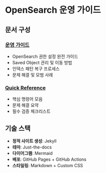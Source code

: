# OpenSearch 운영 가이드

## 문서 구성

### [운영 가이드](https://yrkimoffice.github.io/opensearch-operations-guide/docs/guide)
- OpenSearch 권한 설정 완전 가이드
- Saved Object 관리 및 이동 방법  
- 인덱스 패턴 복구 프로세스
- 문제 해결 및 모범 사례

### [Quick Reference](https://yrkimoffice.github.io/opensearch-operations-guide/docs/quick-reference)
- 핵심 명령어 모음
- 문제 해결 요약  
- 필수 검증 체크리스트

## 기술 스택

- **정적 사이트 생성**: Jekyll
- **테마**: Just-the-docs
- **다이어그램**: Mermaid  
- **배포**: GitHub Pages + GitHub Actions
- **스타일링**: Markdown + Custom CSS
